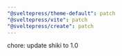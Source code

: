 ```yaml
---
"@sveltepress/theme-default": patch
"@sveltepress/vite": patch
"@sveltepress/create": patch
---
```


chore: update shiki to 1.0
